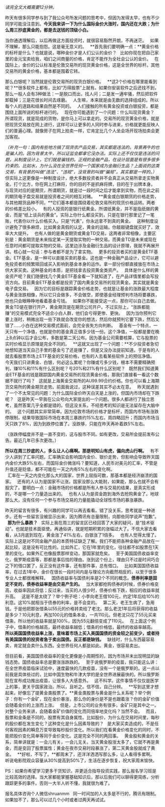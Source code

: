 *读完全文大概需要12分钟。*  
  
昨天有很多同学参与到了我公众号所发问题的思考中，但因为发得太早，也有不少同学可能没注意到。**今天我来讲一下为什么国际金价大涨时，国内还在大跌；为什么周三抄底黄金的，都是去送钱的顶级小白。**
  
当你通透理解后，以后再做这方面投资时，就很容易豁然开朗，不再迷茫。
 
如果不理解，那么只能抱怨。这是毫无意义的。
 
**首先我们要明确一点：**黄金价格的标杆是什么？也就是说，哪种金价才是人们公认的金价？
 
比如你现在把自己家里的金元宝卖给我，咱们之间商量的价格，肯定不能作为全社会公认的金价。
 
在国际上，金价的公认标准是伦敦交易所的现货黄金价格，这是全世界的标杆。其他交易所的黄金价格，基本都是围着它转。
  
那么白银呢？当然就是伦敦交易所的现货白银价格。
 
**这2个价格在哪里能看到呢？**很多软件上都有，比如“万得股票”上就有。如果你安装软件之后还找不到，那么一般人会有3种做法：一是脱口而出，找人问；二是发一通牢骚，然后把软件卸载掉；三是花很长时间去琢磨。
 
人生嘛，本来就是由无数的选择组成的。所以每个人的道路和结果自然是不同的。
 
人们接触的所有黄金投资或白银投资，都是围绕上面所说的标杆进行的。
 
现在你可能遇到了一个问题：什么叫现货黄金？
 
所谓现货，就是现成的货物，是你马上可以拿走的。交易所的现货黄金价格，就是把现货交易放在网上进行，这样可以让更多的人同时参与进来，价格就更能反映人们的普遍心理。就像房子在网上拍卖一样，它肯定比几个人坐会场开现场拍卖会更加客观。
  
*（补充一句：国内有些地方搞了现货农产品交易，其实都是违法的。背景再牛的也是骗人的。因为背景太牛，所以证监会都拿它没办法。实际上还不仅仅是违法的问题，从制度设计上，它们就是骗钱的。正规的金融产品，在设计层面是有很多很多约束的。比如水，为什么没在全世界任何一个国家成为金融衍生品？上面说的这类交易，有背景的叫做“违法”、“违规”，没背景的叫做“骗局”。其实都是一样的。）*
 
但实际上这更像是一种制度设计，绝大多数投资者并不会真正从交易所拿走实物黄金。打个比方，你在网上打麻将，你的目的不是抓麻将牌，目的在于出牌本身。
 
与现货对应的是期货，所谓期货，就是过一段时间之后才能拿到实物，而在此之前的期货电子盘交易就是投资者之间的相互对赌。
 
**黄金或白银期货的价格走势，与其他期货品种不同，**它们基本都是围绕着伦敦交易所的现货价格运转。两者的价格差比较小。
 
有的人投资的是银行纸黄金。所谓纸黄金，并不是指纸做的黄金，而是“纸上谈兵的黄金”。实际上你什么都没买到，只是在银行那里记了一笔账，代表你以什么价格买入。只是“代表”，你永远拿不到真的黄金。
 
这种制度设计避免了很多麻烦，比如黄金真假的认定，黄金的运输。你敲敲键盘就买好了，效率大大提升。
 
也有人做的是黄金期货或黄金TD交易，这两者非常相像，主要区别是：黄金期货是未来指定某一天提取实物的一种交易。而黄金TD是未来或现在任意时间都可提取实物的交易。这里边涉及金融衍生品的设计原理，我就不再展开讲。核心就一句话：参与者都不是为了拿实物。
 
更多的投资者买的是黄金ETF基金。ETF基金，是一种可以直接买卖的基金。这也是一种金融产品设计，它可以避免投资者的频繁赎回或买入影响到基金本身的运作。拿一部分份额直接放在市场上供大家买卖。这种基金的本质，是把钱拿去投资黄金类资产。
 
具体是什么样的黄金资产呢？我们随便找几个黄金ETF基金看一下就知道了，在产品详情里都会写投资方向。目前黄金ETF基金都是投资了国内黄金交易所的现货黄金。其实就是黄金电子盘交易。
 
因为它的目标是跟踪黄金价格走势，也就是让基金的涨跌最大程度与黄金涨跌相像，所以它只会做多，不会做空，即使基金经理预判市场将要暴跌，他也只会眼睁睁地看着基金亏钱。
 
如果你不能接受这一点，那你可以自己去做。黄金TD是在银行开户，黄金期货是在期货公司开户。不过实际上，“涨跌都能赚”的交易模式完全不适合小白人群，他们会亏得更惨、更快。
 
因为当你预判它要上涨时，稍微出现一些下跌就会改变你的想法，然后你就预判它要下跌，然后又错了......小白在这种交易模式面前，会完全丧失方向判断。
 
基金有一个特点，一天只有一个净值，也就是你的基金真正值多少钱一份。这个净值，一般都是要在晚上8点钟以后才会公布，多数是第二天公布。因为基金公司需要核算，它与股票的实时价格显示原理是完全不同的。
 
**这就又出现了一个问题：**不少投资者急切地想知道当天自己手里的基金亏了还是赚了，但是又没办法提前知道。于是有的人就去看股票市场上ETF基金的交易价格，也有的人去看某些软件上的预估净值。
 
今天我们只讲黄金、白银，何必这么累呢？你赚或亏多少钱，根本不需要精确预判，赚10%和11%有什么区别呢？亏20%和21%有什么区别呢？
 
既然我们知道黄金ETF基金的钱是跟踪国内黄金交易所的现货黄金价格，那我们直接看一看这个数据不就行了吗？
 
这就是上海黄金交易所的AU99.99合约价格。你也可以看上海期货交易所的黄金期货走势。前面我说过，这种误差其实不必太在意。
 
昨天就遇到了一个不太常见的问题：为什么国际金价昨天白天是上涨的，但国内市场却在下跌呢？
 
这是昨天一早我在公众号向大家提出的一个问题。很多人都进行了独立思考，虽然答案几乎全都是错的。但这没关系，不经思考的知识是无法留存在大脑中的。
 
这个问题其实非常简单。因为伦敦市场的价格才是标杆，而国内市场有涨跌停限制，结果导致国际市场在本周三暴跌约15%左右，周四略回升；而国内市场当天只跌了8%，因为到跌停位置了。没跌够，只能在昨天再补着跌5%左右。
  
（涨跌停幅度并不是一直不变的，这与股市不同。如有更改，交易所会提前发布公告。最近几年已多次更改。）
  
**所以在周三抄底的人，多么让人心痛啊。那是明知山有虎，偏向虎山行啊。**
 
有不少人讲到了汇率问题。汇率确实会影响国内金价、银价走势，但影响会导致昨天国内金价大跌5%左右，而国际金价微涨吗？要知道，人民币对美元的汇率，不管是升值还是贬值，都不可能在一天之内有5%左右的变化啊。  
 
汇率在一天之内变化那么大的国家，世界上屈指可数，那基本都是经济崩溃的国家。
 
还有的人认为是国家不让涨。国家没那么大能耐，如果能，那么也就不会有股灾了。要明白一点：金融市场的价格都是所有人参与交易的结果，是真实形成的，不是哪一个力量造出来的。
 
也有人认为是资金跑到海外去抢购黄金了。地球那么大，没有任何一个参与市场交易的力量能撬动全球性市场的暴涨暴跌。
  
昨天的留言有很多，有兴趣的同学可以再去看看。错了没关系，思考就是一种进步。还有一些留言没被显示出来，因为腾讯有总量限制，向那些同学说声“抱歉”。
 
**那为什么暴跌？**
 
实际上我在周三的留言区已经回答了大家的疑问，是“技术驱动”。也就是技术面驱使。再通俗讲，就是短期积累的涨幅过大了。不信大家去看看，从3月底到现在，黄金涨了41%左右，白银涨了1倍多。
 
也有人觉得太慢了。实际上这是对不同金融产品的本质特征缺乏了解。我们不能把各种金融产品放在一起比较，这是没有可比性的。比如外汇，它在1年里的变化，往往都不如股票在1天里的变化。如果外汇也像股票那样变动，那国家就危矣。
 
至于美国国债收益率变化、俄罗斯疫苗等，那都是事后找的理由。涨到这个份上，理由只不过是时间巧合之下的借口罢了，反正没有这件事，还有那件事，总有借口。
 
比如美国国债收益率，在过去1年中，金价在很长一段时间内是与理论方向截然相反的，以至于很多专业人士都很难解释。
 
国债收益率与国债利率是2个不同的概念。**债券利率是固定不变的，债券收益率是由交易产生的。**
 
当大家都抢购债券的时候，债券价格变高，收益率因此将低；反过来，当买的人很少时，债券价格下跌，相应的收益率就升高。
 
这是不是太绕了？举个例子吧：小李向老王借100元，约定1年后给10%的利息。这10%就相当于债券的利率，是不会变的。
 
第二天，老王生病了，急用钱。于是他把那张借条以55元的价格转卖给了老沈。那么老沈1年后将获得的收益是多少？10元利息，再加100元的借条本金，一共110元。但老沈只花了55元买来借条，所以他的收益率就是100%，因为55元翻倍变成了110元。
 
在上面这个例子中，借条的价格越高，最终收益率越低；借条的价格低，最终的收益率越高。
 
**所以美国国债收益率上涨，意味着市场上买入美国国债的资金较之前变少，或者持有美国国债的投资者急于卖出国债。反正都是缺钱。**
 
缺钱时，什么东西最容易卖，肯定就会卖什么东西。全世界任何人都是如此。黄金，很容易卖出。
  
但目前看，美国国债收益率的变化更像是小周期性的，因为市场并未出现明显的缺钱态势。国债收益率总是要涨涨跌跌的。
 
至于说俄罗斯的疫苗，我只能这么讲：在全世界疫苗临床试验中，速度最快的几款疫苗，没有一个是俄罗斯的。这一点以前我是具体些过的，比如中国生物和牛津大学的是全世界进展最快的。所以俄罗斯现在宣布成功推出疫苗，让很多人大感意外。
 
这不科学。这件事情不仅仅是医学上的事，更关乎国家政治。所以，且听之。信不信，自己分辨。
 
**写到这里才想起来，好像忘了提黄金类股票了。**黄金类股票与黄金是什么关系呢？举个例子：你有一个金矿，现在金价暴涨，那么你的身价是不是也跟着涨？你的金矿价值会随着金价的上涨而上涨。
 
但是，上市公司的业务有很多，金矿只是其中之一。对整个业务来讲，会随着金矿价值的变化而同倍率地变化吗？当然不会。
 
而且，股票和金条是不同的，股票有其自身属性。比如股价，为什么在交易时间里，每秒的股价都在发生变化？这种变化是什么因素导致的？
 
是大家买卖造成的，不是任何客观因素的瞬息万变导致每秒股价变化。所以我们在看黄金价格变化的同时，不能把股价变化简单等同于金价变化。这是完全不同的两回事。
 
黄金股和黄金的关系，简单讲就是：一会儿有关，一会儿无关。当天黄金股涨太多了，它就不再是黄金，而是变回了股票属性；黄金在夜市交易时段暴涨了，第二天黄金股就成了黄金。
 
**好啦，不写了。**都周末了，还洋洋洒洒写那么多，让人看得多累啊。
 
听说电影院观众容量从30%提高到50%了，生活在逐步恢复，祝大家周末愉快。
  
PS：如果你希望学习更多干货知识，并更适合指导投资实践，那么报名学习班是比较高效的选择。当大家都能掌握基础知识后，那以后我们可以聊得更简练，分析跟踪更多的事件。否则一大半人听不懂，我就很为难了。
  
报名具体咨询个人微信shruanmm   同一时间加的人太多是不行的，腾讯有限制。如果加不了，那么可以过几个小时或者过两天再试试。